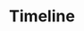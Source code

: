 ---
title: Timeline
heading_title: Upcoming Event
link_heading: /img/in-control/blue-h.png
milestone: 
    - date: 05.21
      type: IG Live
      title: Dangerously in Love
      time: 9pm
      image: /img/in-control/schedule/lapor.jpeg
      platform: IG
    - date: 23rd Nov 2021
      type: Podcast
      title: You're In Control Campaign
      time: 9pm
      platform: Podcast
      image: /img/in-control/lapor.mp4
    - date: 29th Nov 2021
      type: Podcast
      title: Parents selalu betul ke?
      time: 9pm
      platform: Podcast
    - date: 1st December 2021
      type: IG Live
      title: What to Know in Making Online Friends
      time: 9pm
      platform: IG
    - date: 7th Dec 2021
      type: Podcast
      title: Kene selalu ikut cakap pasangan ke?
      time: 9pm
      platform: Podcast
    - date: 14th Dec 2021
      type: Podcast
      title: Apa itu "consent"?
      time: 9pm
      platform: Podcast
    - date: 21st Dec 2021
      type: IG Live
      title: Nudes, Threats and Stalking
      time: 9pm
      platform: IG
    - date: 28th December
      type: Podcast
      title: Mengambil balik kuasa
      time: 9pm
      platform: Podcast

---